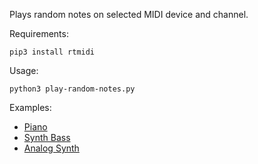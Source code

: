 Plays random notes on selected MIDI device and channel.

Requirements:

`pip3 install rtmidi`

Usage:

`python3 play-random-notes.py`

Examples:

* [Piano](http://irok84.kei.pl/share/github-examples/random-midi-notes-player/piano.mp3)
* [Synth Bass](http://irok84.kei.pl/share/github-examples/random-midi-notes-player/synth_bass.mp3)
* [Analog Synth](http://irok84.kei.pl/share/github-examples/random-midi-notes-player/analog_synth.mp3)



